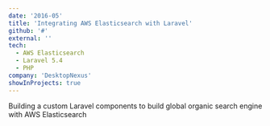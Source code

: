 ```yaml
---
date: '2016-05'
title: 'Integrating AWS Elasticsearch with Laravel'
github: '#'
external: ''
tech:
  - AWS Elasticsearch
  - Laravel 5.4
  - PHP
company: 'DesktopNexus'
showInProjects: true
---
```


Building a custom Laravel components to build global organic search engine with AWS Elasticsearch
